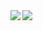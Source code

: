 <a href="https://github.com/anuraghazra/github-readme-stats">
  <img align="left" src="https://github-readme-stats.vercel.app/api?username=yazac&count_private=true&show_icons=true" />
</a>
<a href="https://github.com/anuraghazra/github-readme-stats">
  <img align="left" src="https://github-readme-stats.vercel.app/api/top-langs/?username=yazac" />
